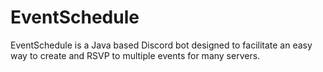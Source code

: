 # EventSchedule

EventSchedule is a Java based Discord bot designed to facilitate an easy way to create and RSVP to multiple events for many servers.
